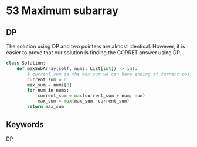 # 53 Maximum subarray

## DP
The solution using DP and two pointers are almost 
identical. However, it is easier to prove that
our solution is finding the CORRET answer 
using DP.

```python
class Solution:
    def maxSubArray(self, nums: List[int]) -> int:
        # current_sum is the max sum we can have ending at current position
        current_sum = 0
        max_sum = nums[0]
        for num in nums:
            current_sum = max(current_sum + num, num)
            max_sum = max(max_sum, current_sum)
        return max_sum
```

## Keywords
DP
